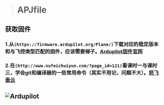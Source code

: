 ># APJfile
## 获取固件
### 1.从`(https://firmware.ardupilot.org/Plane/)`下载对应的稳定版本和与飞控类型匹配的固件，应该需要梯子。[Ardupilot固件官网](https://firmware.ardupilot.org/Plane/)
### 2.在`(http://www.nufeichuiyun.com/?page_id=121)`看课时一与课时三，学会git和编译器的一些常用命令（其实不用记，问题不大）。[怒飞垂云](http://www.nufeichuiyun.com/?page_id=121)
##  ![Ardupilot](https://firmware.ardupilot.org/Tools/Logos/ArduPilot-Cleaned-Transparent.png)

